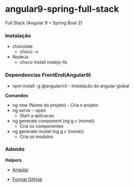 # angular9-spring-full-stack

Full Stack (Angular 9 + Spring Boot 2)

### Instalação

- chocolate
  - choco -v
- NodeJs
  - choco install nodejs-lts

### Dependencias FrontEnd(Angular9)

- npm install -g @angular/cli - Instalação do angular global

**Comandos**

- ng new (Nome do projeto) - Cria o projeto
- ng serve --open
  - Start a aplicacao
- ng generate component (ng g c (nome))
  - Cria os componentes
- ng generate model (ng g c (nome))
  - Cria os modulos

### Adendo

**Helpers**

- [Angular](https://cli.angular.io/)

- [Format GitHub](https://help.github.com/en/articles/basic-writing-and-formatting-syntax)
